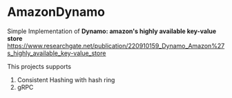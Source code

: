 # AmazonDynamo
Simple Implementation of **Dynamo: amazon's highly available key-value store**
https://www.researchgate.net/publication/220910159_Dynamo_Amazon%27s_highly_available_key-value_store

This projects supports
1. Consistent Hashing with hash ring
2. gRPC
